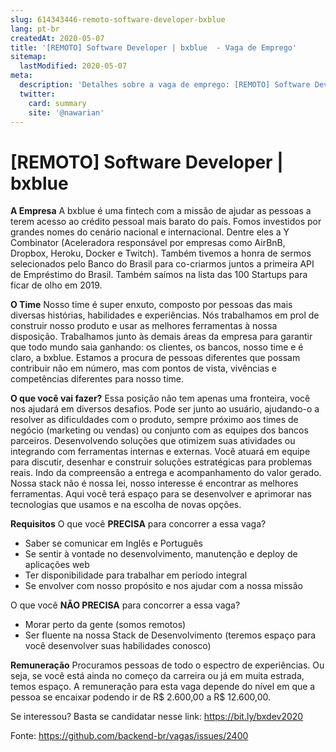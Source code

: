 ```yaml
---
slug: 614343446-remoto-software-developer-bxblue
lang: pt-br
createdAt: 2020-05-07
title: '[REMOTO] Software Developer | bxblue  - Vaga de Emprego'
sitemap:
  lastModified: 2020-05-07
meta:
  description: 'Detalhes sobre a vaga de emprego: [REMOTO] Software Developer | bxblue '
  twitter:
    card: summary
    site: '@nawarian'
---
```


# [REMOTO] Software Developer | bxblue 

**A Empresa**
A bxblue é uma fintech com a missão de ajudar as pessoas a terem acesso ao crédito pessoal mais barato do país. Fomos investidos por grandes nomes do cenário nacional e internacional. Dentre eles a Y Combinator (Aceleradora responsável por empresas como AirBnB, Dropbox, Heroku, Docker e Twitch). Também tivemos a honra de sermos selecionados pelo Banco do Brasil para co-criarmos juntos a primeira API de Empréstimo do Brasil. Também saímos na lista das 100 Startups para ficar de olho em 2019.

**O Time**
Nosso time é super enxuto, composto por pessoas das mais diversas histórias, habilidades e experiências. Nós trabalhamos em prol de construir nosso produto e usar as melhores ferramentas à nossa disposição.
Trabalhamos junto às demais áreas da empresa para garantir que todo mundo saia ganhando: os clientes, os bancos, nosso time e é claro, a bxblue.
Estamos a procura de pessoas diferentes que possam contribuir não em número, mas com pontos de vista, vivências e competências diferentes para nosso time.


**O que você vai fazer?**
Essa posição não tem apenas uma fronteira, você nos ajudará em diversos desafios. Pode ser junto ao usuário, ajudando-o a resolver as dificuldades com o produto, sempre próximo aos times de negócio (marketing ou vendas) ou conjunto com as equipes dos bancos parceiros. Desenvolvendo soluções que otimizem suas atividades ou integrando com ferramentas internas e externas.
Você atuará em equipe para discutir, desenhar e construir soluções estratégicas para problemas reais. Indo da compreensão a entrega e acompanhamento do valor gerado.
Nossa stack não é nossa lei, nosso interesse é encontrar as melhores ferramentas. Aqui você terá espaço para se desenvolver e aprimorar nas tecnologias que usamos e na escolha de novas opções.


**Requisitos**
O que você **PRECISA** para concorrer a essa vaga?

- Saber se comunicar em Inglês e Português
- Se sentir à vontade no desenvolvimento, manutenção e deploy de aplicações web
- Ter disponibilidade para trabalhar em período integral
- Se envolver com nosso propósito e nos ajudar com a nossa missão 

O que você **NÃO PRECISA** para concorrer a essa vaga?

- Morar perto da gente (somos remotos)
- Ser fluente na nossa Stack de Desenvolvimento (teremos espaço para você desenvolver suas habilidades conosco)

**Remuneração**
Procuramos pessoas de todo o espectro de experiências. Ou seja, se você está ainda no começo da carreira ou já em muita estrada, temos espaço. A remuneração para esta vaga depende do nível em que a pessoa se encaixar podendo ir de R$ 2.600,00 a R$ 12.600,00.

Se interessou? Basta se candidatar nesse link: https://bit.ly/bxdev2020

Fonte: https://github.com/backend-br/vagas/issues/2400